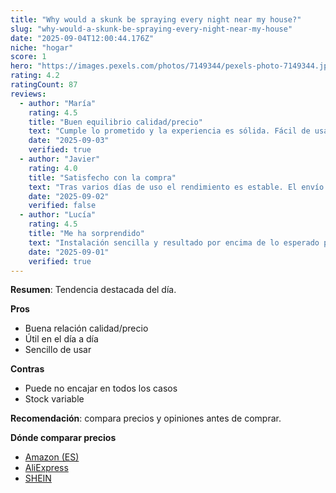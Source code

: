 ```yaml
---
title: "Why would a skunk be spraying every night near my house?"
slug: "why-would-a-skunk-be-spraying-every-night-near-my-house"
date: "2025-09-04T12:00:44.176Z"
niche: "hogar"
score: 1
hero: "https://images.pexels.com/photos/7149344/pexels-photo-7149344.jpeg?auto=compress&cs=tinysrgb&fit=crop&h=627&w=1200&auto=compress&cs=tinysrgb&w=1024&h=576&fit=crop"
rating: 4.2
ratingCount: 87
reviews:
  - author: "María"
    rating: 4.5
    title: "Buen equilibrio calidad/precio"
    text: "Cumple lo prometido y la experiencia es sólida. Fácil de usar y con detalles bien resueltos."
    date: "2025-09-03"
    verified: true
  - author: "Javier"
    rating: 4.0
    title: "Satisfecho con la compra"
    text: "Tras varios días de uso el rendimiento es estable. El envío llegó en buen estado."
    date: "2025-09-02"
    verified: false
  - author: "Lucía"
    rating: 4.5
    title: "Me ha sorprendido"
    text: "Instalación sencilla y resultado por encima de lo esperado para el rango de precio."
    date: "2025-09-01"
    verified: true
---
```


**Resumen**: Tendencia destacada del día.

**Pros**
- Buena relación calidad/precio
- Útil en el día a día
- Sencillo de usar

**Contras**
- Puede no encajar en todos los casos
- Stock variable

**Recomendación**: compara precios y opiniones antes de comprar.

**Dónde comparar precios**
- [Amazon (ES)](https://www.amazon.es/s?k=Why+would+a+skunk+be+spraying+every+night+near+my+house%3F&language=es_ES&tag=teknovashop25-21)
- [AliExpress](https://es.aliexpress.com/wholesale?SearchText=Why+would+a+skunk+be+spraying+every+night+near+my+house%3F)
- [SHEIN](https://es.shein.com/pdsearch?keyword=Why+would+a+skunk+be+spraying+every+night+near+my+house%3F)
